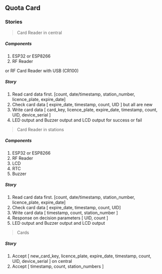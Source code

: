 ## Quota Card

### Stories

> Card Reader in central
##### Components
1. ESP32 or ESP8266
2. RF Reader

or RF Card Reader with USB (CR100)

##### Story
1. Read card data first. [count, date/timestamp, station_number, licence_plate, expire_date]
2. Check card data [ expire_date, timestamp, count, UID ] but all are new
3. Write card data [ card_key, licence_plate, expire_date, timestamp, count, UID, device_serial ]
4. LED output and Buzzer output and LCD output for success or fail


> Card Reader in stations
##### Components
1. ESP32 or ESP8266
2. RF Reader
3. LCD
4. RTC
5. Buzzer

##### Story
1. Read card data first. [count, date/timestamp, station_number, licence_plate, expire_date]
2. Check card data [ expire_date, timestamp, count, UID]
3. Write card data [ timestamp, count, station_number ]
4. Response on decision parameters [ UID, count ]
5. LED output and Buzzer output and LCD output

> Cards
##### Story
1. Accept [ new_card_key, licence_plate, expire_date, timestamp, count, UID, device_serial ] on central
2. Accept [ timestamp, count, station_numbers ] 

